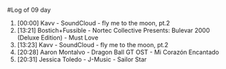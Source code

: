 #Log of 09 day

1. [00:00] Kavv - SoundCloud - fly me to the moon, pt.2
1. [13:21] Bostich+Fussible - Nortec Collective Presents: Bulevar 2000 (Deluxe Edition) - Must Love
1. [13:23] Kavv - SoundCloud - fly me to the moon, pt.2
1. [20:28] Aaron Montalvo - Dragon Ball GT OST - Mi Corazón Encantado
1. [20:31] Jessica Toledo - J-Music - Sailor Star
